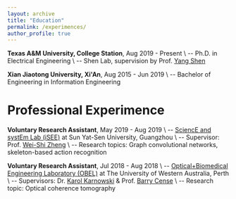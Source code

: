 ```yaml
---
layout: archive
title: "Education"
permalink: /experimences/
author_profile: true
---
```


**Texas A&M University, College Station**, Aug 2019 - Present \\
-- Ph.D. in Electrical Engineering \\
-- Shen Lab, supervision by Prof. [Yang Shen](https://shen-lab.github.io/)

**Xian Jiaotong University, Xi'An**, Aug 2015 - Jun 2019 \\
-- Bachelor of Engineering in Information Engineering

Professional Experimence
=====
**Voluntary Research Assistant**, May 2019 - Aug 2019 \\
-- [SciencE and systEm Lab (iSEE)](https://www.isee-ai.cn/) at Sun Yat-Sen University, Guangzhou \\
-- Supervisor: Prof. [Wei-Shi Zheng](https://www.isee-ai.cn/~zhwshi/) \\
-- Research topics: Graph convolutional networks, skeleton-based action recognition

**Voluntary Research Assistant**, Jul 2018 - Aug 2018 \\
-- [Optical+Biomedical Engineering Laboratory (OBEL)](http://obel.ee.uwa.edu.au/) at The University of Western Australia, Perth \\
-- Supervisors: Dr. [Karol Karnowski](https://scholar.google.com/citations?user=piE2NlMAAAAJ&hl=en&oi=ao) & Prof. [Barry Cense](https://scholar.google.com/citations?user=j88vA6YAAAAJ&hl=en&oi=ao) \\
-- Research topic: Optical coherence tomography

